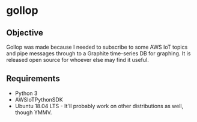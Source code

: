 # gollop

## Objective
Gollop was made because I needed to subscribe to some AWS IoT topics and pipe messages through to a Graphite time-series DB for graphing. It is released open source for whoever else may find it useful.

## Requirements
* Python 3
* AWSIoTPythonSDK
* Ubuntu 18.04 LTS - It'll probably work on other distributions as well, though YMMV.
